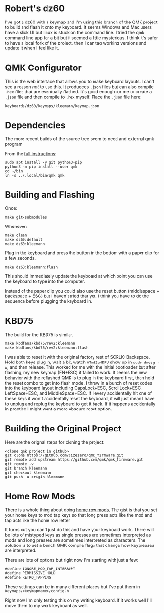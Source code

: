 
# Robert's dz60

I've got a dz60 with a keymap and I'm using this branch of the QMK
project to build and flash it onto my keyboard. It seems Windows and
Mac users have a slick UI but linux is stuck on the command line. I
tried the qmk command line app for a bit but it seemed a little
mysterious. I think it's safer to have a local fork of the project,
then I can tag working versions and update it when I feel like it.

# QMK Configurator

This is the web interface that allows you to make keyboard layouts. I
can't see a reason _not_ to use this. It produeces `.json` files but
can also compile `.hex` files that are eventually flashed. It's good
enough for me to create a `.json` file and then compile to `.hex`
myself. Place the `.json` file here:

    keyboards/dz60/keymaps/kleemann/keymap.json

# Dependencies

The more recent builds of the source tree seem to need and external qmk program.

From the [full instructions](https://beta.docs.qmk.fm/tutorial/newbs_getting_started):

    sudo apt install -y git python3-pip
    python3 -m pip install --user qmk
    cd ~/bin
    ln -s ../.local/bin/qmk qmk

# Building and Flashing

Once:

    make git-submodules

Whenever:

    make clean
    make dz60:default
    make dz60:kleemann

Plug in the keyboard and press the button in the bottom with a paper
clip for a few seconds.

    make dz60:kleemann:flash

This should immediately update the keyboard at which point you can use
the keyboard to type into the computer.

Instead of the paper clip you could also use the reset button
(middlespace + backspace + ESC) but I haven't tried that yet. I think
you have to do the sequence before plugging the keyboard in.

# KBD75

The build for the KBD75 is similar.

    make kbdfans/kbd75/rev2:kleemann
    make kbdfans/kbd75/rev2:kleemann:flash

I was able to reset it with the original factory rest of
SCRLK+Backspace. Hold both keys plug in, wait a bit, watch
`ATm32u4DFU` show up in `sudo dmesg -w`, and then release. This worked
for me with the initial bootloader but after flashing, my new keymap
(FN+ESC) it failed to work. It seems the new behavior with the
reflashed QMK is to plug in the keyboard first, then hold the reset
combo to get into flash mode. I threw in a bunch of reset codes into
the keyboard layout including CapsLock+ESC, ScrollLock+ESC,
LeftSpace+ESC, and MiddleSpace+ESC. If I every accidentally hit one of
these keys it won't accidentally reset the keyboard, it will just mean
I have to unplug and replug the keyboard to get it back. If it happens
accidentally in practice I might want a more obscure reset option.

# Building the Original Project

Here are the orignal steps for cloning the project:

    <clone qmk project in github>
    git clone https://github.com/sizezero/qmk_firmware.git
    git remote add upstream https://github.com/qmk/qmk_firmware.git
    git remote -v
    git branch kleemann
    git checkout kleemann
    git push -u origin kleemann

# Home Row Mods

There is a whole thing about doing [home row mods.](https://precondition.github.io/home-row-mods) The gist is that you set your home keys to mod tap keys so that long press acts like the mod and tap acts like the home row letter.

It turns out you can't just do this and have your keyboard work. There will be lots of mistyped keys as single presses are sometimes interpreted as mods and long presses are sometimes interpreted as characters. The solution is to set a bunch QMK compile flags that change how keypresses are interpreted.

There are lots of options but right now I'm starting with just a few:

    #define IGNORE_MOD_TAP_INTERRUPT
    #define PERMISSIVE_HOLD
    #define RETRO_TAPPING

These settings can be in many different places but I've put them in `keymaps/<keymapname>/config.h`

Right now I'm only testing this on my writing keyboard. If it works well I'll move them to my work keyboard as well.